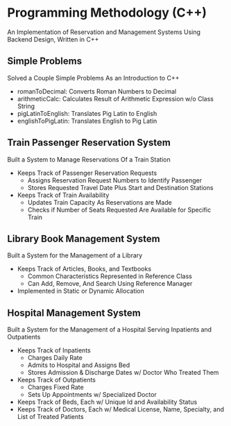 # Programming Methodology (C++)
An Implementation of Reservation and Management Systems Using Backend Design, Written in C++

## Simple Problems
Solved a Couple Simple Problems As an Introduction to C++
- romanToDecimal: Converts Roman Numbers to Decimal 
- arithmeticCalc: Calculates Result of Arithmetic Expression w/o Class String
- pigLatinToEnglish: Translates Pig Latin to English
- englishToPigLatin: Translates English to Pig Latin 

## Train Passenger Reservation System
Built a System to Manage Reservations Of a Train Station
- Keeps Track of Passenger Reservation Requests
  - Assigns Reservation Request Numbers to Identify Passenger
  - Stores Requested Travel Date Plus Start and Destination Stations
- Keeps Track of Train Availability
  - Updates Train Capacity As Reservations are Made
  - Checks if Number of Seats Requested Are Available for Specific Train
  
## Library Book Management System
Built a System for the Management of a Library 
- Keeps Track of Articles, Books, and Textbooks
  - Common Characteristics Represented in Reference Class
  - Can Add, Remove, And Search Using Reference Manager 
- Implemented in Static or Dynamic Allocation

## Hospital Management System
Built a System for the Management of a Hospital Serving Inpatients and Outpatients
- Keeps Track of Inpatients 
  - Charges Daily Rate
  - Admits to Hospital and Assigns Bed
  - Stores Admission & Discharge Dates w/ Doctor Who Treated Them
- Keeps Track of Outpatients 
  - Charges Fixed Rate
  - Sets Up Appointments w/ Specialized Doctor
- Keeps Track of Beds, Each w/ Unique Id and Availability Status
- Keeps Track of Doctors, Each w/ Medical License, Name, Specialty, and List of Treated Patients
